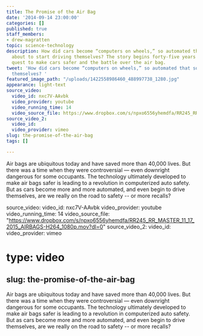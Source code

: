 ```yaml
---
title: The Promise of the Air Bag
date: '2014-09-14 23:00:00'
categories: []
published: true
staff_members:
- drew-magratten
topic: science-technology
description: How did cars become “computers on wheels,” so automated that some are
  about to start driving themselves? The story begins forty-five years ago with a
  quest to make cars safer and the battle over the air bag.
tweet: 'How did cars become “computers on wheels,” so automated that some are driving
  themselves? '
featured_image_path: "/uploads/1422558986460_488997738_1280.jpg"
appearance: light-text
source_video:
  video_id: nxc7V-AAvbk
  video_provider: youtube
  video_running_time: 14
  video_source_file: https://www.dropbox.com/s/npxo6556yhemdfa/RR245_RR_MASTER_11_17_2015_AIRBAGS-H264_1080p.mov?dl=0
source_video_2:
  video_id: 
  video_provider: vimeo
slug: the-promise-of-the-air-bag
tags: []

---
```

Air bags are ubiquitous today and have saved more than 40,000 lives. But there was a time when they were controversial — even downright dangerous for some occupants. The technology ultimately developed to make air bags safer is leading to a revolution in computerized auto safety. But as cars become more and more automated, and even begin to drive themselves, are we really on the road to safety -- or more recalls?

source_video:
  video_id: nxc7V-AAvbk
  video_provider: youtube
  video_running_time: 14
  video_source_file: "https://www.dropbox.com/s/npxo6556yhemdfa/RR245_RR_MASTER_11_17_2015_AIRBAGS-H264_1080p.mov?dl=0"
source_video_2:
  video_id:
  video_provider: vimeo
# type: video
slug: the-promise-of-the-air-bag
---

Air bags are ubiquitous today and have saved more than 40,000 lives. But there was a time when they were controversial — even downright dangerous for some occupants. The technology ultimately developed to make air bags safer is leading to a revolution in computerized auto safety. But as cars become more and more automated, and even begin to drive themselves, are we really on the road to safety -- or more recalls?

